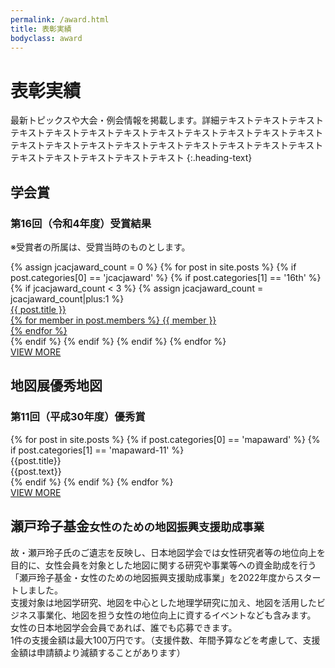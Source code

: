 ```yaml
---
permalink: /award.html
title: 表彰実績
bodyclass: award
---
```


# 表彰実績
最新トピックスや大会・例会情報を掲載します。詳細テキストテキストテキストテキストテキストテキストテキストテキストテキストテキストテキストテキストテキストテキストテキストテキストテキストテキストテキストテキストテキストテキストテキストテキストテキストテキスト
{:.heading-text}

<div class="top-section">
  <h2>学会賞</h2>
  <div class="award-heading">
    <h3>第16回（令和4年度）受賞結果</h3>
    <p>※受賞者の所属は、受賞当時のものとします。</p>
  </div>
  <div class="award-list">
    {% assign jcacjaward_count = 0 %}
    {% for post in site.posts %}
      {% if post.categories[0] == 'jcacjaward' %}
      {% if post.categories[1] == '16th' %}
      {% if jcacjaward_count < 3 %}
      {% assign jcacjaward_count = jcacjaward_count|plus:1 %}
      <div class="list-box">
        <a href="{{ post.url | relative_url }}" class="list-box-inner">
          <div class="box-icon"><img src="{{ site.baseurl }}{{ post.thumbnail }}" class="w-100" alt=""></div>
          <div class="box-title">{{ post.title }}</div>
          <div class="box-members">
            {% for member in post.members %}
            {{ member }}<br>
            {% endfor %}
          </div>
        </a>
      </div>
      {% endif %}
      {% endif %}
      {% endif %}
    {% endfor %}
  </div>
  <div class="back-to-top">
    <a href="{{'/jcacjaward.html' | relative_url}}">VIEW MORE</a>
  </div>
</div>

<!--
<div class="top-section">
  <h2>名誉会員</h2>
  <div class="award-heading">
    <h3>第16回（令和4年度）受賞結果</h3>
    <p>※受賞者の所属は、受賞当時のものとします。</p>
  </div>
  <div class="award-list">
    {% for post in site.posts %}
      {% if post.categories[0] == 'honorarymembers' %}
      {% if post.categories[1] == '16th' %}
      <div class="list-box">
        <a href="{{ post.url | relative_url }}" class="list-box-inner">
          <div class="box-icon"><img src="{{ site.baseurl }}{{ post.thumbnail }}" class="w-100" alt=""></div>
          <div class="box-title">{{ post.title }}</div>
          <div class="box-members">
            {% for member in post.members %}
            {{ member }}<br>
            {% endfor %}
          </div>
        </a>
      </div>
      {% endif %}
      {% endif %}
    {% endfor %}
  </div>
  <div class="back-to-top">
    <a href="{{'/honorarymemberaward.html' | relative_url}}">VIEW MORE</a>
  </div>
</div>
-->

<div class="top-section">
  <h2>地図展優秀地図</h2>
  <div class="award-heading">
    <h3>第11回（平成30年度）優秀賞</h3>
  </div>
  <div class="award-list">
    {% for post in site.posts %}
      {% if post.categories[0] == 'mapaward' %}
      {% if post.categories[1] == 'mapaward-11' %}
      <div class="list-box">
        <div class="list-box-inner">
          <div class="box-map-title">{{post.title}}</div>
          <div class="box-map-image"><img src="{{ site.baseurl }}{{ post.thumbnail }}" alt=""></div>
          <div class="box-map-text">{{post.text}}</div>
        </div>
      </div>
      {% endif %}
      {% endif %}
    {% endfor %}
  </div>
  <div class="back-to-top">
    <a href="{{'/mapaward.html' | relative_url}}">VIEW MORE</a>
  </div>
</div>

<div class="top-section">
  <h2>瀬戸玲子基金<small>女性のための地図振興支援助成事業</small></h2>
  <div class="sr-row">
    <div class="sr-text">
      故・瀬戸玲子氏のご遺志を反映し、日本地図学会では女性研究者等の地位向上を目的に、女性会員を対象とした地図に関する研究や事業等への資金助成を行う「瀬戸玲子基金・女性のための地図振興支援助成事業」を2022年度からスタートしました。<br>
      支援対象は地図学研究、地図を中心とした地理学研究に加え、地図を活用したビジネス事業化、地図を担う女性の地位向上に資するイベントなども含みます。<br>
      女性の日本地図学会会員であれば、誰でも応募できます。<br>
      1件の支援金額は最大100万円です。（支援件数、年間予算などを考慮して、支援金額は申請額より減額することがあります）<br>
    </div>
    <div class="sr-image"><img src="{{ site.baseurl }}/assets/img/main/img_setoreiko.jpg" class="w-100" alt=""></div>
  </div>
  <!--
  <div class="back-to-top">
    <a href="{{'/setoreiko-fund.html' | relative_url}}">VIEW MORE</a>
  </div>
  -->
</div>

